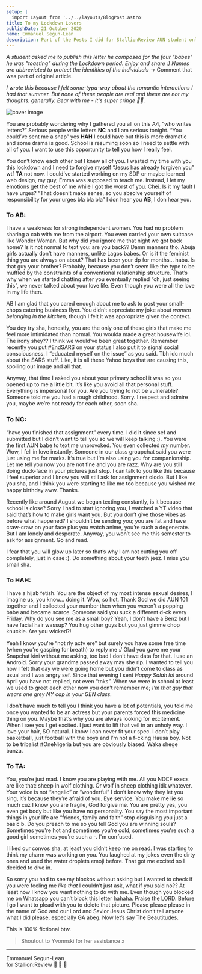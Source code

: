 ```yaml
---
setup: |
  import Layout from '../../layouts/BlogPost.astro'
title: To my Lockdown Lovers
publishDate: 21 October 2020
name: Emmanuel Segun-Lean
description: Part of the Posts I did for StallionReview AUN student online magazine hosted on Bubbl :)
---
```


_A student asked me to publish this letter he composed for the four "babes" he was "toasting" during the Lockdown period. Enjoy and share :) Names are abbreviated to protect the identities of the individuals_ -> Comment that was part of original article.

_I wrote this because I felt some-typa-way about the romantic interactions I had that summer. But none of these people are real and these are not my thoughts. generally. Bear with me - it's super cringe 🙏🏽._

![cover image](/assets/images/to-my-lockdown-lovers-banner.jpg "To My Lockdown Lovers")
  
You are probably wondering why I gathered you all on this A4, “who writes letters?” Serious people write letters **NC** and I am serious tonight. “You could’ve sent me a snap” yes **HAH** I could have but this is more dramatic and some drama is good. School is resuming soon so I need to settle with all of you. I want to use this opportunity to tell you how I really feel.  
  

You don’t know each other but I knew all of you. I wasted my time with you this lockdown and I need to forgive myself “Jesus has already forgiven you” wtf **TA** not now. I could’ve started working on my SDP or maybe learned web design, my guy, Emma was supposed to teach me. Instead, I let my emotions get the best of me while I got the worst of you. Chei. Is it my fault I have urges? “That doesn’t make sense, so you absolve yourself of responsibility for your urges bla bla bla” I don hear you **AB**, I don hear you.

### **To AB:**

I have a weakness for strong independent women. You had no problem sharing a cab with me from the airport. You even carried your own suitcase like Wonder Woman. But why did you ignore me that night we got back home? Is it not normal to text you: are you back?? Damn manners tho. Abuja girls actually don’t have manners, unlike Lagos babes. Or is it the feminist thing you are always on about? That has been your dp for months... haba. Is that guy your brother? Probably, because you don’t seem like the type to be muffled by the constraints of a conventional relationship structure. That’s why when we started chatting after you eventually replied “oh, just seeing this”, we never talked about your love life. Even though you were all the love in my life then.

AB I am glad that you cared enough about me to ask to post your small-chops catering business flyer. You didn’t appreciate my joke about _women belonging in the kitchen_, though I felt it was appropriate given the context.

You dey try sha, honestly, you are the only one of these girls that make me feel more intimidated than normal. You woulda made a great housewife lol. The irony shey?? I think we would’ve been great together. Remember recently you put #EndSARS on your status I also put it to signal social consciousness. I “educated myself on the issue” as you said. Tbh idc much about the SARS stuff. Like, it is all these Yahoo boys that are causing this, spoiling our image and all that.

Anyway, that time I asked you about your primary school it was so you opened up to me a little bit. It’s like you avoid all that personal stuff. Everything is impersonal for you. Are you trying to not be vulnerable? Someone told me you had a rough childhood. Sorry. I respect and admire you, maybe we’re not ready for each other, soon sha.

### **To NC:**

“have you finished that assignment” every time. I did it since sef and submitted but I didn’t want to tell you so we will keep talking :). You were the first AUN babe to text me unprovoked. You even collected _my_ number. Wow, I fell in love instantly. Someone in our class groupchat said you were just using me for marks. It’s true but I'm also using you for companionship. Let me tell you now you are not fine and you are razz. Why are you still doing duck-face in your pictures just stop. I can talk to you like this because I feel superior and I know you will still ask for assignment olodo. But I like you sha, and I think you were starting to like me too because you wished me happy birthday aww. Thanks.

Recently like around August we began texting constantly, is it because school is close? Sorry I had to start ignoring you, I watched a YT video that said that’s how to make girls want you. But you don’t give those vibes as before what happened? I shouldn’t be sending you; you are fat and have craw-craw on your face plus you watch anime, you’re such a degenerate. But I am lonely and desperate. Anyway, you won’t see me this semester to ask for assignment. Go and read.

I fear that you will glow up later so that’s why I am not cutting you off completely, just in case :). Do something about your teeth jeez. I miss you small sha.

### **To HAH:**

I have a hijab fetish. You are the object of my most intense sexual desires, I imagine us, you know… doing it. Wow, so hot. Thank God we did AUN 101 together and I collected your number then when you weren't a popping babe and became scarce. Someone said you suck a different d-ck every Friday. Why do you see me as a small boy? Yeah, I don’t have a Benz but I have facial hair wassup? You hug other guys but you just gimme chop knuckle. Are you wicked?!

Yeah I know you're “not rly actv ere” but surely you have some free time (when you’re gasping for breath) to reply me :/ Glad you gave me your Snapchat kini without me asking, too bad I don’t have data for that. I use an Android. Sorry your grandma passed away may she rip. I wanted to tell you how I felt that day we were going home but you didn’t come to class as usual and I was angry sef. Since that evening I sent _Happy Salah lol_ around April you have not replied, not even “tnks”. When we were in school at least we used to greet each other now you don’t remember me; _I’m that guy that wears one grey NY cap in your GEN class._

I don’t have much to tell you I think you have a lot of potentials, you told me once you wanted to be an actress but your parents forced this medicine thing on you. Maybe that’s why you are always looking for excitement. When I see you I get excited. I just want to lift that veil in an unholy way. I love your hair, SO natural. I know I can never fit your spec. I don’t play basketball, just football with the boys and I’m not a f-cking Hausa boy. Not to be tribalist #OneNigeria but you are obviously biased. Waka shege banza.

### **To TA:**

You, you’re just mad. I know you are playing with me. All you NDCF execs are like that: sheep in wolf clothing. Or wolf in sheep clothing idk whatever. Your voice is not “angelic” or “wonderful” I don’t know why they let you sing, it’s because they’re afraid of you. Eye service. You make me lie so much cuz I know you are fragile, God forgive me. You are pretty yes, you even get body but like you have no personality. You say the most important things in your life are “friends, family and faith” stop disguising you just a basic b. Do you preach to me so you tell God you are winning souls? Sometimes you're hot and sometimes you're cold, sometimes you're such a good girl sometimes you're such a -. I'm confused.

I liked our convos sha, at least you didn’t keep me on read. I was starting to think my charm was working on you. You laughed at my jokes even the dirty ones and used the water droplets emoji before. That got me excited so I decided to dive in.

So sorry you had to see my blockos without asking but I wanted to check if you were feeling me _like that_ I couldn’t just ask, what if you said no?? At least now I know you want nothing to do with me. Even though you blocked me on Whatsapp you can’t block this letter hahaha. Praise the LORD. Before I go I want to plead with you to delete that picture. Please please please in the name of God and our Lord and Savior Jesus Christ don’t tell anyone what I did please, especially GA abeg. Now let’s say The Beautitudes.

This is 100% fictional btw.

> Shoutout to Yvonnski for her assistance x

* * *

Emmanuel Segun-Lean  
for Stallion:Review 🐴 💛 🖤